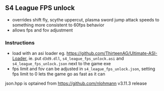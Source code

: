 ## S4 League FPS unlock

- overrides shift fly, scythe uppercut, plasma sword jump attack speeds to something more consistent to 60fps behavior
- allows fps and fov adjustment

### Instructions
- load with an asi loader eg. https://github.com/ThirteenAG/Ultimate-ASI-Loader, ie. put `d3d9.dll`, `s4_league_fps_unlock.asi` and `s4_league_fps_unlock.json` next to the game exe
- fps limit and fov can be adjusted in `s4_league_fps_unlock.json`, setting fps limit to 0 lets the game go as fast as it can


json.hpp is optained from https://github.com/nlohmann v3.11.3 release
